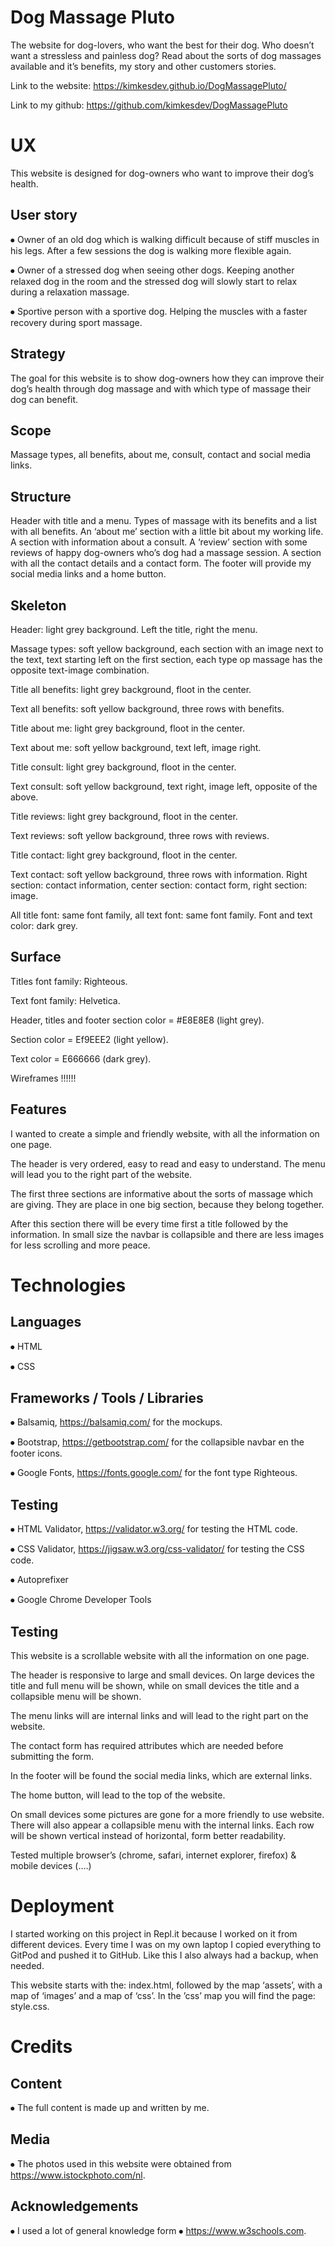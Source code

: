 # Dog Massage Pluto

The website for dog-lovers, who want the best for their dog. Who doesn’t want a stressless and painless dog? 
Read about the sorts of dog massages available and it’s benefits, my story and other customers stories.

Link to the website: https://kimkesdev.github.io/DogMassagePluto/

Link to my github: https://github.com/kimkesdev/DogMassagePluto

# UX
This website is designed for dog-owners who want to improve their dog’s health.

## User story 
⦁	Owner of an old dog which is walking difficult because of stiff muscles in his legs.  After a few sessions the dog is walking more flexible again.

⦁	Owner of a stressed dog when seeing other dogs. Keeping  another relaxed dog in the room and the stressed dog will slowly start to relax during a relaxation massage.

⦁	Sportive person with a sportive dog. Helping the muscles with a faster recovery during sport massage.

## Strategy
The goal for this website is to show dog-owners how they can improve their dog’s health through dog massage and with which type of massage their dog can benefit.

## Scope
Massage types, all benefits, about me, consult, contact and social media links.

## Structure
Header with title and a menu.
Types of massage with its benefits and a list with all benefits.
An ‘about me’ section with a little bit about my working life.
A section with information about a consult.
A ‘review’ section with some reviews of happy dog-owners who’s dog had a massage session.
A section with all the contact details and a contact form.
The footer will provide my social media links and a home button.

## Skeleton
Header: light grey background. Left the title, right the menu.

Massage types: soft yellow background, each section with an image next to the text, text starting left on the first section, each type op massage has the opposite text-image combination.  

Title all benefits: light grey background, floot in the center.

Text all benefits: soft yellow background, three rows with benefits.

Title about me: light grey background, floot in the center.

Text about me: soft yellow background, text left, image right.

Title consult: light grey background, floot in the center.

Text consult: soft yellow background, text right, image left, opposite of the above.

Title reviews: light grey background, floot in the center.

Text reviews: soft yellow background, three rows with reviews.

Title contact: light grey background, floot in the center.

Text contact: soft yellow background, three rows with information. Right section: contact information, center section: contact form, right section: image.

All title font: same font family, all text font: same font family. Font and text color: dark grey.

## Surface
Titles font family: Righteous.

Text font family: Helvetica.

Header, titles and footer section color = #E8E8E8 (light grey).

Section color = Ef9EEE2 (light yellow).

Text color = E666666 (dark grey).

Wireframes !!!!!!

## Features
I wanted to create a simple and friendly website, with all the information on one page. 

The header is very ordered, easy to read and easy to understand. The menu will lead you to the right part of the website.

The first three sections are informative about the sorts of massage which are giving. They are place in one big section, because they belong together. 

After this section there will be every time first a title followed by the information.
In small size the navbar is collapsible and there are less images for less scrolling and more peace.

# Technologies 

## Languages
⦁	HTML

⦁	CSS

## Frameworks / Tools / Libraries
⦁	Balsamiq, https://balsamiq.com/ for the mockups.

⦁	Bootstrap, https://getbootstrap.com/ for the collapsible navbar en the footer icons.

⦁	Google Fonts, https://fonts.google.com/ for the font type Righteous.

## Testing
⦁	HTML Validator, https://validator.w3.org/ for testing the HTML code.

⦁	CSS Validator, https://jigsaw.w3.org/css-validator/ for testing the CSS code.

⦁	Autoprefixer

⦁	Google Chrome Developer Tools

## Testing
This website is a scrollable website with all the information on one page.

The header is responsive to large and small devices. On large devices the title and full menu will be shown, while on small devices the title and a collapsible menu will be shown.

The menu links will are internal links and will lead to the right part on the website. 

The contact form has required attributes which are needed before submitting the form.

In the footer will be found the social media links, which are external links.

The home button, will lead to the top of the website.

On small devices some pictures are gone for a more friendly to use website. There will also appear a collapsible menu with the internal links. Each row will be shown vertical instead of horizontal, form better readability.

Tested multiple browser’s (chrome, safari, internet explorer, firefox) & mobile devices (….)

# Deployment
I started working on this project in Repl.it because I worked on it from different devices. Every time I was on my own laptop I copied everything to GitPod and pushed it to GitHub. Like this I also always had a backup, when needed. 

This website starts with the: index.html, followed by the map ‘assets’, with a map of ‘images’ and a map of ‘css’. In the ’css’ map you will find the page: style.css.

# Credits

## Content
⦁	The full content is made up and written by me.

## Media
⦁	The photos used in this website were obtained from https://www.istockphoto.com/nl.

## Acknowledgements
⦁	I used a lot of general knowledge form ⦁	https://www.w3schools.com.
